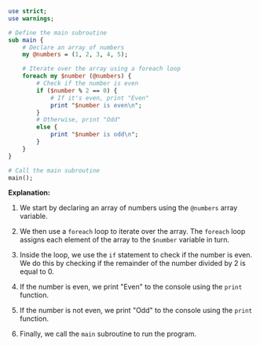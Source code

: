 ```perl
use strict;
use warnings;

# Define the main subroutine
sub main {
    # Declare an array of numbers
    my @numbers = (1, 2, 3, 4, 5);

    # Iterate over the array using a foreach loop
    foreach my $number (@numbers) {
        # Check if the number is even
        if ($number % 2 == 0) {
            # If it's even, print "Even"
            print "$number is even\n";
        }
        # Otherwise, print "Odd"
        else {
            print "$number is odd\n";
        }
    }
}

# Call the main subroutine
main();
```

**Explanation:**

1. We start by declaring an array of numbers using the `@numbers` array variable.


2. We then use a `foreach` loop to iterate over the array. The `foreach` loop assigns each element of the array to the `$number` variable in turn.


3. Inside the loop, we use the `if` statement to check if the number is even. We do this by checking if the remainder of the number divided by 2 is equal to 0.


4. If the number is even, we print "Even" to the console using the `print` function.


5. If the number is not even, we print "Odd" to the console using the `print` function.


6. Finally, we call the `main` subroutine to run the program.